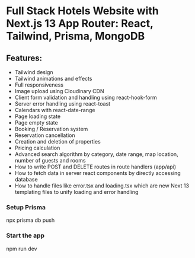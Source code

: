 # Full Stack Hotels Website with Next.js 13 App Router: React, Tailwind, Prisma, MongoDB

## Features:

- Tailwind design
- Tailwind animations and effects
- Full responsiveness
- Image upload using Cloudinary CDN
- Client form validation and handling using react-hook-form
- Server error handling using react-toast
- Calendars with react-date-range
- Page loading state
- Page empty state
- Booking / Reservation system
- Reservation cancellation
- Creation and deletion of properties
- Pricing calculation
- Advanced search algorithm by category, date range, map location, number of guests and rooms
- How to write POST and DELETE routes in route handlers (app/api)
- How to fetch data in server react components by directly accessing database
- How to handle files like error.tsx and loading.tsx which are new Next 13 templating files to unify loading and error handling

### Setup Prisma
npx prisma db push

### Start the app
npm run dev
